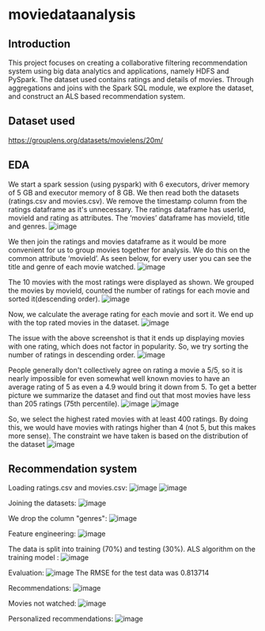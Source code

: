 # moviedataanalysis

## Introduction
This project focuses on creating a collaborative filtering recommendation system using big data analytics and applications, namely HDFS and PySpark. 
The dataset used contains ratings and details of movies. Through aggregations and joins with the Spark SQL module, we explore the dataset, and construct an ALS based 
recommendation system.
## Dataset used
https://grouplens.org/datasets/movielens/20m/
## EDA
We start a spark session (using pyspark) with 6 executors, driver memory of 5 GB and executor memory of 8 GB.
We then read both the datasets (ratings.csv and movies.csv). We remove the timestamp column from the ratings dataframe as it's unnecessary. The ratings dataframe has userId, 
movieId and rating as attributes. The ‘movies’ dataframe has movieId, title and genres.
![image](https://user-images.githubusercontent.com/57229722/106375158-caeeb400-63af-11eb-851b-26726b3c32fb.png)

We then join the ratings and movies dataframe as it would be more convenient for us to group movies together for analysis. We do this on the common attribute ‘movieId’. As seen 
below, for every user you can see the title and genre of each movie watched. 
![image](https://user-images.githubusercontent.com/57229722/106375166-e0fc7480-63af-11eb-95cf-49f8251bb4d0.png)

The 10 movies with the most ratings were displayed as shown. We grouped the movies by movieId, counted the number of ratings for each movie and sorted it(descending order).
![image](https://user-images.githubusercontent.com/57229722/106375185-0a1d0500-63b0-11eb-8b28-f188f476647c.png)

Now, we calculate the average rating for each movie  and sort it. We end up with the top rated movies in the dataset.
![image](https://user-images.githubusercontent.com/57229722/106375199-24ef7980-63b0-11eb-81d6-f5d5302a37bf.png)

The issue with the above screenshot is that it ends up displaying movies with one rating, which does not factor in popularity. So, we try sorting the number of ratings in 
descending order.
![image](https://user-images.githubusercontent.com/57229722/106375213-4cdedd00-63b0-11eb-887f-a4ed8d4a5286.png)

People generally don't collectively agree on rating a movie a 5/5, so it is nearly impossible for even somewhat well known movies to have an average rating of 5 as even a 4.9 
would bring it down from 5. To get a better picture we summarize the dataset and find out that most movies have less than 205 ratings (75th percentile).
![image](https://user-images.githubusercontent.com/57229722/106375232-87e11080-63b0-11eb-9267-7466938fbe1d.png)
![image](https://user-images.githubusercontent.com/57229722/106375242-98918680-63b0-11eb-839c-833ac6b11b16.png)

So, we select the highest rated movies with at least 400 ratings. By doing this, we would have movies with ratings higher than 4 (not 5, but this makes more sense). The 
constraint we have taken is based on the distribution of the dataset
![image](https://user-images.githubusercontent.com/57229722/106375271-c1198080-63b0-11eb-8b37-7f750af2f116.png)

## Recommendation system
Loading ratings.csv and movies.csv:
![image](https://user-images.githubusercontent.com/57229722/106375286-ec03d480-63b0-11eb-9bb1-1aa3611f5610.png)
![image](https://user-images.githubusercontent.com/57229722/106375294-fd4ce100-63b0-11eb-80aa-e02fd46575ce.png)

Joining the datasets:
![image](https://user-images.githubusercontent.com/57229722/106375301-13f33800-63b1-11eb-8ad5-b0e7f3190429.png)

We drop the column "genres":
![image](https://user-images.githubusercontent.com/57229722/106375317-384f1480-63b1-11eb-8999-48c1107df276.png)

Feature engineering:
![image](https://user-images.githubusercontent.com/57229722/106375350-5ddc1e00-63b1-11eb-9000-b880aa7b6337.png)

The data is split into training (70%) and testing (30%).
ALS algorithm on the training model :
![image](https://user-images.githubusercontent.com/57229722/106375387-8bc16280-63b1-11eb-92c8-51000ffa8a51.png)

Evaluation:
![image](https://user-images.githubusercontent.com/57229722/106375407-b8757a00-63b1-11eb-84e4-73428711eb4c.png)
The RMSE for the test data was 0.813714

Recommendations:
![image](https://user-images.githubusercontent.com/57229722/106375415-d7740c00-63b1-11eb-816e-06b191399826.png)

Movies not watched:
![image](https://user-images.githubusercontent.com/57229722/106375432-f5417100-63b1-11eb-8f3d-03c81845e2ec.png)

Personalized recommendations:
![image](https://user-images.githubusercontent.com/57229722/106375444-08ecd780-63b2-11eb-87d1-ae581e1f3cc7.png)
